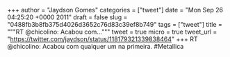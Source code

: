 
+++
author = "Jaydson Gomes"
categories = ["tweet"]
date = "Mon Sep 26 04:25:20 +0000 2011"
draft = false
slug = "0488fb3b8fb375d4026d3652c76d83c39ef8b749"
tags = ["tweet"]
title = """RT @chicolino: Acabou com..."""
tweet = true
micro = true
tweet_url = "https://twitter.com/jaydson/status/118179321339838464"
+++
RT @chicolino: Acabou com qualquer um na primeira. #Metallica
